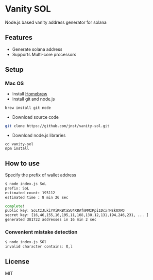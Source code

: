 # Vanity SOL

Node.js based vanity address generator for solana

## Features

* Generate solana address
* Supports Multi-core processors

## Setup

### Mac OS

* Install [Homebrew](https://brew.sh/)
* Install git and node.js

```sh
brew install git node
```

* Download source code

```sh
git clone https://github.com/jnst/vanity-sol.git
```

* Download node.js libraries

```
cd vanity-sol
npm install
````

## How to use

Specify the prefix of wallet address

```sh
$ node index.js SoL
prefix: SoL
estimated count: 195112
estimated time : 8 min 26 sec

complete!
public key: SoLtzJLkiYViKRBta5U4X8AfmMMzPpi1DcxrNskUXPD
secret key: [16,46,155,16,195,11,108,130,12,131,194,246,231, ... ]
generated 381722 addresses in 16 min 2 sec
```

### Convenient mistake detection

```sh
$ node index.js SOl
invalid character contains: O,l
```

## License

MIT
